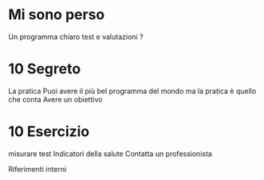 # Mi sono perso 

Un programma chiaro test e valutazioni ?

# 10 Segreto

La pratica Puoi avere il più bel programma del mondo ma la pratica è quello che conta
Avere un obiettivo 



# 10 Esercizio


misurare test 
Indicatori della salute
Contatta un professionista

Riferimenti interni







<!--stackedit_data:
eyJoaXN0b3J5IjpbMTk0NTY3MDU3MywtMTg4NDk4MTkzMSw2ND
EwMDg0MTksLTIxMTQ3MjAyNzFdfQ==
-->